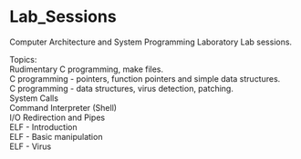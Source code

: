 # Lab_Sessions
Computer Architecture and System Programming Laboratory Lab sessions.   

Topics:           
  	   Rudimentary C programming, make files.             
       C programming - pointers, function pointers and simple data structures.        
       C programming - data structures, virus detection, patching.                      
       System Calls                         
      Command Interpreter (Shell)                            
       I/O Redirection and Pipes                              
       ELF - Introduction                                           
       ELF - Basic manipulation                                
      ELF - Virus                                                                                    
